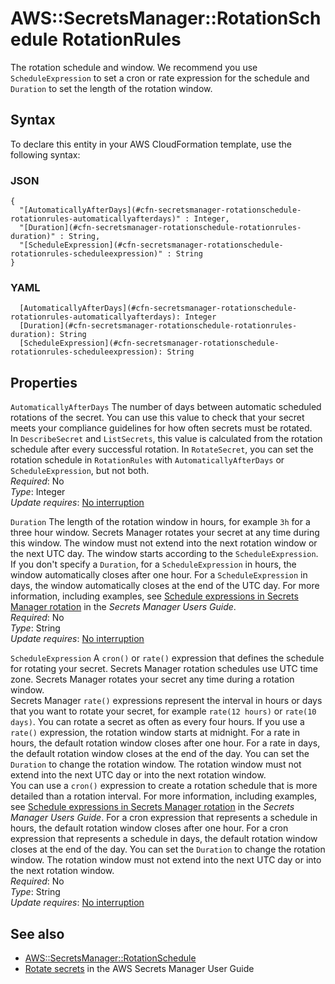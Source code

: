 # AWS::SecretsManager::RotationSchedule RotationRules<a name="aws-properties-secretsmanager-rotationschedule-rotationrules"></a>

The rotation schedule and window\. We recommend you use `ScheduleExpression` to set a cron or rate expression for the schedule and `Duration` to set the length of the rotation window\.

## Syntax<a name="aws-properties-secretsmanager-rotationschedule-rotationrules-syntax"></a>

To declare this entity in your AWS CloudFormation template, use the following syntax:

### JSON<a name="aws-properties-secretsmanager-rotationschedule-rotationrules-syntax.json"></a>

```
{
  "[AutomaticallyAfterDays](#cfn-secretsmanager-rotationschedule-rotationrules-automaticallyafterdays)" : Integer,
  "[Duration](#cfn-secretsmanager-rotationschedule-rotationrules-duration)" : String,
  "[ScheduleExpression](#cfn-secretsmanager-rotationschedule-rotationrules-scheduleexpression)" : String
}
```

### YAML<a name="aws-properties-secretsmanager-rotationschedule-rotationrules-syntax.yaml"></a>

```
  [AutomaticallyAfterDays](#cfn-secretsmanager-rotationschedule-rotationrules-automaticallyafterdays): Integer
  [Duration](#cfn-secretsmanager-rotationschedule-rotationrules-duration): String
  [ScheduleExpression](#cfn-secretsmanager-rotationschedule-rotationrules-scheduleexpression): String
```

## Properties<a name="aws-properties-secretsmanager-rotationschedule-rotationrules-properties"></a>

`AutomaticallyAfterDays` <a name="cfn-secretsmanager-rotationschedule-rotationrules-automaticallyafterdays"></a>
The number of days between automatic scheduled rotations of the secret\. You can use this value to check that your secret meets your compliance guidelines for how often secrets must be rotated\.  
In `DescribeSecret` and `ListSecrets`, this value is calculated from the rotation schedule after every successful rotation\. In `RotateSecret`, you can set the rotation schedule in `RotationRules` with `AutomaticallyAfterDays` or `ScheduleExpression`, but not both\.  
_Required_: No  
_Type_: Integer  
_Update requires_: [No interruption](https://docs.aws.amazon.com/AWSCloudFormation/latest/UserGuide/using-cfn-updating-stacks-update-behaviors.html#update-no-interrupt)

`Duration` <a name="cfn-secretsmanager-rotationschedule-rotationrules-duration"></a>
The length of the rotation window in hours, for example `3h` for a three hour window\. Secrets Manager rotates your secret at any time during this window\. The window must not extend into the next rotation window or the next UTC day\. The window starts according to the `ScheduleExpression`\. If you don't specify a `Duration`, for a `ScheduleExpression` in hours, the window automatically closes after one hour\. For a `ScheduleExpression` in days, the window automatically closes at the end of the UTC day\. For more information, including examples, see [Schedule expressions in Secrets Manager rotation](https://docs.aws.amazon.com/secretsmanager/latest/userguide/rotate-secrets_schedule.html) in the _Secrets Manager Users Guide_\.  
_Required_: No  
_Type_: String  
_Update requires_: [No interruption](https://docs.aws.amazon.com/AWSCloudFormation/latest/UserGuide/using-cfn-updating-stacks-update-behaviors.html#update-no-interrupt)

`ScheduleExpression` <a name="cfn-secretsmanager-rotationschedule-rotationrules-scheduleexpression"></a>
A `cron()` or `rate()` expression that defines the schedule for rotating your secret\. Secrets Manager rotation schedules use UTC time zone\. Secrets Manager rotates your secret any time during a rotation window\.  
Secrets Manager `rate()` expressions represent the interval in hours or days that you want to rotate your secret, for example `rate(12 hours)` or `rate(10 days)`\. You can rotate a secret as often as every four hours\. If you use a `rate()` expression, the rotation window starts at midnight\. For a rate in hours, the default rotation window closes after one hour\. For a rate in days, the default rotation window closes at the end of the day\. You can set the `Duration` to change the rotation window\. The rotation window must not extend into the next UTC day or into the next rotation window\.  
You can use a `cron()` expression to create a rotation schedule that is more detailed than a rotation interval\. For more information, including examples, see [Schedule expressions in Secrets Manager rotation](https://docs.aws.amazon.com/secretsmanager/latest/userguide/rotate-secrets_schedule.html) in the _Secrets Manager Users Guide_\. For a cron expression that represents a schedule in hours, the default rotation window closes after one hour\. For a cron expression that represents a schedule in days, the default rotation window closes at the end of the day\. You can set the `Duration` to change the rotation window\. The rotation window must not extend into the next UTC day or into the next rotation window\.  
_Required_: No  
_Type_: String  
_Update requires_: [No interruption](https://docs.aws.amazon.com/AWSCloudFormation/latest/UserGuide/using-cfn-updating-stacks-update-behaviors.html#update-no-interrupt)

## See also<a name="aws-properties-secretsmanager-rotationschedule-rotationrules--seealso"></a>

- [AWS::SecretsManager::RotationSchedule](https://docs.aws.amazon.com/AWSCloudFormation/latest/UserGuide/aws-resource-secretsmanager-rotationschedule.html)
- [Rotate secrets](https://docs.aws.amazon.com/secretsmanager/latest/userguide/rotating-secrets.html) in the AWS Secrets Manager User Guide
